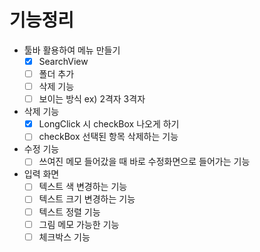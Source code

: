 # 기능정리
- 툴바 활용하여 메뉴 만들기
  - [x] SearchView
  - [ ] 폴더 추가
  - [ ] 삭제 기능
  - [ ] 보이는 방식 ex) 2격자 3격자
- 삭제 기능
  - [x] LongClick 시 checkBox 나오게 하기
  - [ ] checkBox 선택된 항목 삭제하는 기능
- 수정 기능
  - [ ] 쓰여진 메모 들어갔을 때 바로 수정화면으로 들어가는 기능
- 입력 화면
  - [ ] 텍스트 색 변경하는 기능
  - [ ] 텍스트 크기 변경하는 기능
  - [ ] 텍스트 정렬 기능
  - [ ] 그림 메모 가능한 기능
  - [ ] 체크박스 기능